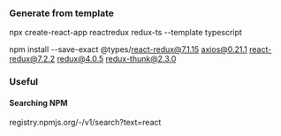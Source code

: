 ### Generate from template

npx create-react-app reactredux redux-ts --template typescript

npm install --save-exact @types/react-redux@7.1.15 axios@0.21.1 react-redux@7.2.2 redux@4.0.5 redux-thunk@2.3.0

### Useful

#### Searching NPM

registry.npmjs.org/-/v1/search?text=react

